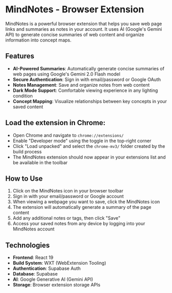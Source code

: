 # MindNotes - Browser Extension

MindNotes is a powerful browser extension that helps you save web page links and summaries as notes in your account. It uses AI (Google's Gemini API) to generate concise summaries of web content and organize information into concept maps.

## Features

- **AI-Powered Summaries**: Automatically generate concise summaries of web pages using Google's Gemini 2.0 Flash model
- **Secure Authentication**: Sign in with email/password or Google OAuth
- **Notes Management**: Save and organize notes from web content
- **Dark Mode Support**: Comfortable viewing experience in any lighting condition
- **Concept Mapping**: Visualize relationships between key concepts in your saved content


## Load the extension in Chrome:
   - Open Chrome and navigate to `chrome://extensions/`
   - Enable "Developer mode" using the toggle in the top-right corner
   - Click "Load unpacked" and select the `chrome-mv3/` folder created by the build process
   - The MindNotes extension should now appear in your extensions list and be available in the toolbar

## How to Use

1. Click on the MindNotes icon in your browser toolbar
2. Sign in with your email/password or Google account
3. When viewing a webpage you want to save, click the MindNotes icon
4. The extension will automatically generate a summary of the page content
5. Add any additional notes or tags, then click "Save"
6. Access your saved notes from any device by logging into your MindNotes account


## Technologies

- **Frontend**: React 19
- **Build System**: WXT (WebExtension Tooling)
- **Authentication**: Supabase Auth
- **Database**: Supabase
- **AI**: Google Generative AI (Gemini API)
- **Storage**: Browser extension storage APIs
